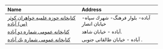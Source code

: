 | Name                                                                                                                         | Address                                     |
|:-----------------------------------------------------------------------------------------------------------------------------|:--------------------------------------------|
| [کتابخانه حوزه علمیه خواهران کوثر (س) آباده](https://lib.ir/fa/library/682/کتابخانه-حوزه-علمیه-خواهران-کوثر-س-آباده/search/) | آباده- بلوار فرهنگ- شهرك سپاه- خیابان انصار |
| [كتابخانه عمومی شماره دو آباده](https://lib.ir/fa/library/233/كتابخانه-عمومی-شماره-دو-آباده/search/)                         | آباده - خیابان شاهد.                        |
| [كتابخانه عمومی شماره یك آباده](https://lib.ir/fa/library/236/كتابخانه-عمومی-شماره-یك-آباده/search/)                         | آباده - خیابان طالقانی جنوبی .              |